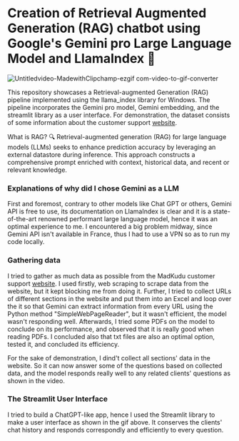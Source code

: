 # Creation of Retrieval Augmented Generation (RAG) chatbot using Google's Gemini pro Large Language Model and LlamaIndex 🦙


![Untitledvideo-MadewithClipchamp-ezgif com-video-to-gif-converter](https://github.com/red-sat/Gemini_llm_RAG_chatbot/assets/138263131/8d7bf2a7-0dbc-4404-bc6b-82b9b449880a)


This repository showcases a Retrieval-augmented Generation (RAG) pipeline implemented using the llama_index library for Windows. The pipeline incorporates the Gemini pro model, Gemini embedding, and the streamlit library as a user interface. For demonstration, the dataset consists of some information about the customer support [website](https://support.madkudu.com/).

What is RAG? 🔍
Retrieval-augmented generation (RAG) for large language models (LLMs) seeks to enhance prediction accuracy by leveraging an external datastore during inference. This approach constructs a comprehensive prompt enriched with context, historical data, and recent or relevant knowledge.

### Explanations of why did I chose Gemini as a LLM

First and foremost, contrary to other models like Chat GPT or others, Gemini API is free to use, its documentation on LlamaIndex is clear and it is a state-of-the-art renowned performant large language model, hence it was an optimal experience to me. I encountered a big problem midway, since Gemini API isn't available in France, thus I had to use a VPN so as to run my code locally.

### Gathering data

I tried to gather as much data as possible from the MadKudu customer support [website](https://support.madkudu.com/). I used firstly, web scraping to scrape data from the website, but it kept blocking me from doing it. 
Further, I tried to collect URLs of different sections in the website and put them into an Excel and loop over the it so that Gemini can extract information from every URL using the Python method "SimpleWebPageReader", but it wasn't efficient, the model wasn't responding well. Afterwards, I tried some PDFs on the model to conclude on its performance, and observed that it is really good when reading PDFs. I concluded also that txt files are also an optimal option, tested it, and concluded its efficiency.

For the sake of demonstration, I dind't collect all sections' data in the website. So it can now answer some of the questions based on collected data, and the model responds really well to any related clients' questions as shown in the video.

### The Streamlit User Interface 
I tried to build a ChatGPT-like app, hence I used the Streamlit library to make a user interface as shown in the gif above. It conserves the clients' chat history and responds correspondly and efficiently to every question.
